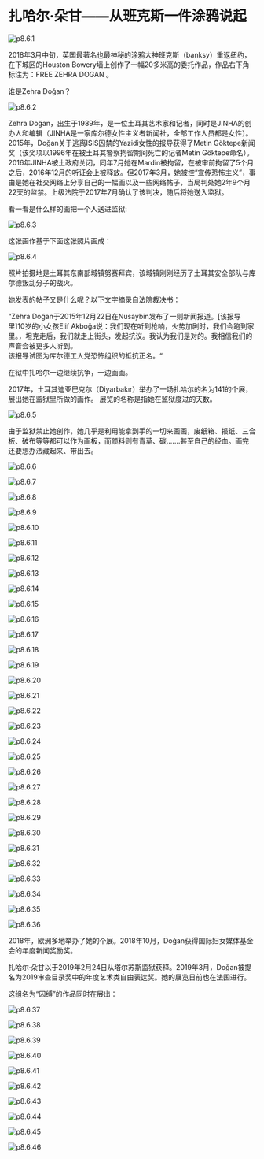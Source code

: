 # 扎哈尔·朵甘——从班克斯一件涂鸦说起

![p8.6.1](/images/8.6.1.jpg)

​2018年3月中旬，英国最著名也最神秘的涂鸦大神班克斯（banksy）重返纽约，在下城区的Houston Bowery墙上创作了一幅20多米高的委托作品，作品右下角标注为：FREE ZEHRA DOGAN 。

谁是Zehra Doğan？

![p8.6.2](/images/8.6.2.jpg)

Zehra Doğan，出生于1989年，是一位土耳其艺术家和记者，同时是JINHA的创办人和编辑（JINHA是一家库尔德女性主义者新闻社，全部工作人员都是女性）。2015年，Doğan关于逃离ISIS囚禁的Yazidi女性的报导获得了Metin Göktepe新闻奖（该奖项以1996年在被土耳其警察拘留期间死亡的记者Metin Göktepe命名）。2016年JINHA被土政府关闭，同年7月她在Mardin被拘留，在被审前拘留了5个月之后，2016年12月的听证会上被释放。但2017年3月，她被控“宣传恐怖主义”，事由是她在社交网络上分享自己的一幅画以及一些网络帖子，当局判处她2年9个月22天的监禁。上级法院于2017年7月确认了该判决，随后将她送入监狱。

看一看是什么样的画把一个人送进监狱:

![p8.6.3](/images/8.6.3.jpg)

这张画作基于下面这张照片画成：

![p8.6.4](/images/8.6.4.jpg)

照片拍摄地是土耳其东南部城镇努赛拜宾，该城镇刚刚经历了土耳其安全部队与库尔德叛乱分子的战火。

她发表的帖子又是什么呢？以下文字摘录自法院裁决书：

“Zehra Doğan于2015年12月22日在Nusaybin发布了一则新闻报道。[该报导里]10岁的小女孩Elif Akboğa说：我们现在听到枪响，火势加剧时，我们会跑到家里。，坦克走后，我们就走上街头，发起抗议。我认为我们是对的。我相信我们的声音会被更多人听到。  
该报导试图为库尔德工人党恐怖组织的抵抗正名。“

在狱中扎哈尔一边继续抗争，一边画画。

2017年，土耳其迪亚巴克尔（Diyarbakır）举办了一场扎哈尔的名为141的个展，展出她在监狱里所做的画作。 展览的名称是指她在监狱度过的天数。

![p8.6.5](/images/8.6.5.jpg)

由于监狱禁止她创作，她几乎是利用能拿到手的一切来画画，废纸箱、报纸、三合板、破布等等都可以作为画板，而颜料则有青草、碳.......甚至自己的经血。画完还要想办法藏起来、带出去。

![p8.6.6](/images/8.6.6.jpg)

![p8.6.7](/images/8.6.7.jpg)

![p8.6.8](/images/8.6.8.jpg)

![p8.6.9](/images/8.6.9.jpg)

![p8.6.10](/images/8.6.10.jpg)

![p8.6.11](/images/8.6.11.jpg)

![p8.6.12](/images/8.6.12.jpg)

![p8.6.13](/images/8.6.13.jpg)

![p8.6.14](/images/8.6.14.jpg)

![p8.6.15](/images/8.6.15.jpg)

![p8.6.16](/images/8.6.16.jpg)

![p8.6.17](/images/8.6.17.jpg)

![p8.6.18](/images/8.6.18.jpg)

![p8.6.19](/images/8.6.19.jpg)

![p8.6.20](/images/8.6.20.jpg)

![p8.6.21](/images/8.6.21.jpg)

![p8.6.22](/images/8.6.22.jpg)

![p8.6.23](/images/8.6.23.jpg)

![p8.6.24](/images/8.6.24.jpg)

![p8.6.25](/images/8.6.25.jpg)

![p8.6.26](/images/8.6.26.jpg)

![p8.6.27](/images/8.6.27.jpg)

![p8.6.28](/images/8.6.28.jpg)

![p8.6.29](/images/8.6.29.jpg)

![p8.6.30](/images/8.6.30.jpg)

![p8.6.31](/images/8.6.31.jpg)

![p8.6.32](/images/8.6.32.jpg)

![p8.6.33](/images/8.6.33.jpg)

![p8.6.34](/images/8.6.34.png)

![p8.6.35](/images/8.6.35.jpg)

![p8.6.36](/images/8.6.36.jpg)

2018年，欧洲多地举办了她的个展。2018年10月，Doğan获得国际妇女媒体基金会的年度新闻奖励奖。

扎哈尔·朵甘以于2019年2月24日从塔尔苏斯监狱获释。2019年3月，Doğan被提名为2019审查目录奖中的年度艺术类自由表达奖。她的展览日前也在法国进行。

这组名为“囚缚”的作品同时在展出：

![p8.6.37](/images/8.6.37.jpg)

![p8.6.38](/images/8.6.38.jpg)

![p8.6.39](/images/8.6.39.jpg)

![p8.6.40](/images/8.6.40.jpg)

![p8.6.41](/images/8.6.41.jpg)

![p8.6.42](/images/8.6.42.jpg)

![p8.6.43](/images/8.6.43.jpg)

![p8.6.44](/images/8.6.44.jpg)

![p8.6.45](/images/8.6.45.jpg)

![p8.6.46](/images/8.6.46.jpg)
